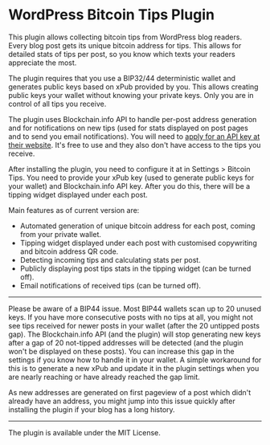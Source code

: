 # WordPress Bitcoin Tips Plugin

This plugin allows collecting bitcoin tips from WordPress blog readers. Every blog post gets its unique bitcoin address for tips. This allows for detailed stats of tips per post, so you know which texts your readers appreciate the most.

The plugin requires that you use a BIP32/44 deterministic wallet and generates public keys based on xPub provided by you. This allows creating public keys your wallet without knowing your private keys. Only you are in control of all tips you receive.

The plugin uses Blockchain.info API to handle per-post address generation and for notifications on new tips (used for stats displayed on post pages and to send you email notifications). You will need to [apply for an API key at their website](https://api.blockchain.info/customer/signup). It's free to use and they also don't have access to the tips you receive.

After installing the plugin, you need to configure it at in Settings > Bitcoin Tips. You need to provide your xPub key (used to generate public keys for your wallet) and Blockchain.info API key. After you do this, there will be a tipping widget displayed under each post.

Main features as of current version are:

* Automated generation of unique bitcoin address for each post, coming from your private wallet.
* Tipping widget displayed under each post with customised copywriting and bitcoin address QR code.
* Detecting incoming tips and calculating stats per post.
* Publicly displaying post tips stats in the tipping widget (can be turned off).
* Email notifications of received tips (can be turned off).

---

Please be aware of a BIP44 issue. Most BIP44 wallets scan up to 20 unused keys. If you have more consecutive posts with no tips at all, you might not see tips received for newer posts in your wallet (after the 20 untipped posts gap). The Blockchain.info API (and the plugin) will stop generating new keys after a gap of 20 not-tipped addresses will be detected (and the plugin won't be displayed on these posts). You can increase this gap in the settings if you know how to handle it in your wallet. A simple workaround for this is to generate a new xPub and update it in the plugin settings when you are nearly reaching or have already reached the gap limit.

As new addresses are generated on first pageview of a post which didn't already have an address, you might jump into this issue quickly after installing the plugin if your blog has a long history.

---

The plugin is available under the MIT License.